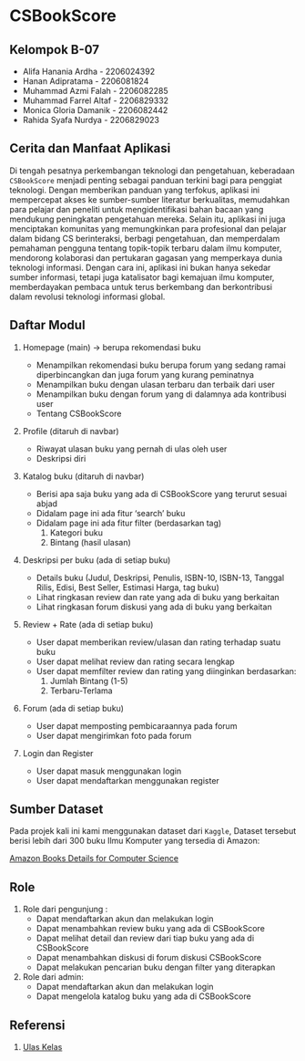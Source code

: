 # CSBookScore

## Kelompok B-07<br>
- Alifa Hanania Ardha - 2206024392<br>
- Hanan Adipratama - 2206081824<br>
- Muhammad Azmi Falah - 2206082285<br>
- Muhammad Farrel Altaf - 2206829332<br>
- Monica Gloria Damanik - 2206082442<br>
- Rahida Syafa Nurdya - 2206829023

## Cerita dan Manfaat Aplikasi 
Di tengah pesatnya perkembangan teknologi dan pengetahuan, keberadaan `CSBookScore` menjadi penting sebagai panduan terkini bagi para penggiat teknologi. Dengan memberikan panduan yang terfokus, aplikasi ini mempercepat akses ke sumber-sumber literatur berkualitas, memudahkan para pelajar dan peneliti untuk mengidentifikasi bahan bacaan yang mendukung peningkatan pengetahuan mereka. Selain itu, aplikasi ini juga menciptakan komunitas yang memungkinkan para profesional dan pelajar dalam bidang CS berinteraksi, berbagi pengetahuan, dan memperdalam pemahaman pengguna tentang topik-topik terbaru dalam ilmu komputer, mendorong kolaborasi dan pertukaran gagasan yang memperkaya dunia teknologi informasi. Dengan cara ini, aplikasi ini bukan hanya sekedar sumber informasi, tetapi juga katalisator bagi kemajuan ilmu komputer, memberdayakan pembaca untuk terus berkembang dan berkontribusi dalam revolusi teknologi informasi global.

## Daftar Modul
1. Homepage (main) -> berupa rekomendasi buku 
    - Menampilkan rekomendasi buku berupa forum yang sedang ramai diperbincangkan dan juga forum yang kurang peminatnya
    - Menampilkan buku dengan ulasan terbaru dan terbaik dari user
    - Menampilkan buku dengan forum yang di dalamnya ada kontribusi user
    - Tentang CSBookScore

2. Profile (ditaruh di navbar)
    - Riwayat ulasan buku yang pernah di ulas oleh user
	- Deskripsi diri

3. Katalog buku (ditaruh di navbar)
    - Berisi apa saja buku yang ada di CSBookScore yang terurut sesuai abjad
    - Didalam page ini ada fitur ‘search’ buku
    - Didalam page ini ada fitur filter (berdasarkan tag) 
        1. Kategori buku
        2. Bintang (hasil ulasan)

4. Deskripsi per buku (ada di setiap buku)
    - Details buku (Judul, Deskripsi, Penulis, ISBN-10, ISBN-13, Tanggal Rilis, Edisi, Best Seller, Estimasi Harga, tag buku)
    - Lihat ringkasan review dan rate yang ada di buku yang berkaitan
    - Lihat ringkasan forum diskusi yang ada di buku yang berkaitan

5. Review + Rate (ada di setiap buku)
    - User dapat memberikan review/ulasan dan rating terhadap suatu buku
    - User dapat melihat review dan rating secara lengkap
    - User dapat memfilter review dan rating yang diinginkan berdasarkan:
        1. Jumlah Bintang (1-5)
        2. Terbaru-Terlama

6. Forum (ada di setiap buku)
    - User dapat memposting pembicaraannya pada forum
    - User dapat mengirimkan foto pada forum

7. Login dan Register
    - User dapat masuk menggunakan login
    - User dapat mendaftarkan menggunakan register


## Sumber Dataset
Pada projek kali ini kami menggunakan dataset dari `Kaggle`, Dataset tersebut berisi lebih dari 300 buku Ilmu Komputer yang tersedia di Amazon:

[Amazon Books Details for Computer Science](https://www.kaggle.com/datasets/uzair01/amazon-books)

## Role
1. Role dari pengunjung : 
    - Dapat mendaftarkan akun dan melakukan login
    - Dapat menambahkan review buku yang ada di CSBookScore 
    - Dapat melihat detail dan review dari tiap buku yang ada di CSBookScore
    - Dapat menambahkan diskusi di forum diskusi CSBookScore
    - Dapat melakukan pencarian buku dengan filter yang diterapkan
2. Role dari admin:
    - Dapat mendaftarkan akun dan melakukan login
    - Dapat mengelola katalog buku yang ada di CSBookScore

## Referensi
1. [Ulas Kelas](https://www.ulaskelas.id/en)
			      
